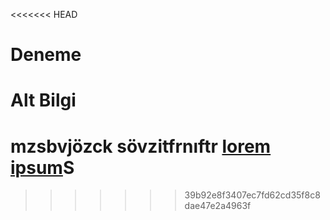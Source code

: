 <<<<<<< HEAD
# Deneme

# Alt Bilgi
mzsbvjözck
sövzitfrnıftr
[lorem ipsum](https://www.google.com/?client=safari)S
=======

>>>>>>> 39b92e8f3407ec7fd62cd35f8c8dae47e2a4963f

